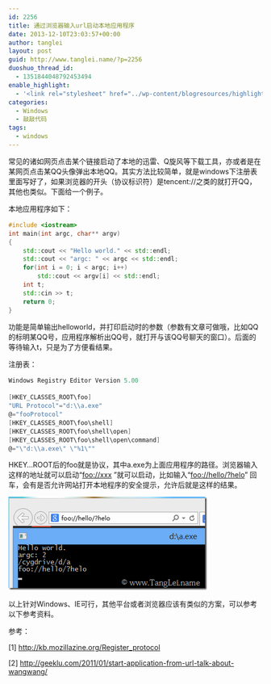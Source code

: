 ```yaml
---
id: 2256
title: 通过浏览器输入url启动本地应用程序
date: 2013-12-10T23:03:57+00:00
author: tanglei
layout: post
guid: http://www.tanglei.name/?p=2256
duoshuo_thread_id:
  - 1351844048792453494
enable_highlight:
  - '<link rel="stylesheet" href="../wp-content/blogresources/highlightconfig/highlight.default.min.css"><script src="../wp-content/blogresources/highlightconfig/jquery-2.1.4.min.js"></script><script src="../wp-content/blogresources/highlightconfig/enable_highlight.js"></script>'
categories:
  - Windows
  - 敲敲代码
tags:
  - windows
---
```

常见的诸如网页点击某个链接启动了本地的迅雷、Q旋风等下载工具，亦或者是在某网页点击某QQ头像弹出本地QQ。其实方法比较简单，就是windows下注册表里面写好了，如果浏览器的开头（协议标识符）是tencent://之类的就打开QQ，其他也类似。下面给一个例子。

本地应用程序如下：

```cpp
#include <iostream>
int main(int argc, char** argv)
{
	std::cout << "Hello world." << std::endl;
    std::cout << "argc: " << argc << std::endl;
    for(int i = 0; i < argc; i++)
        std::cout << argv[i] << std::endl;
    int t;
    std::cin >> t;
    return 0;
}
```

功能是简单输出helloworld，并打印启动时的参数（参数有文章可做哦，比如QQ的标明某QQ号，应用程序解析出QQ号，就打开与该QQ号聊天的窗口）。后面的等待输入t，只是为了方便看结果。

注册表：

```csharp
Windows Registry Editor Version 5.00

[HKEY_CLASSES_ROOT\foo]
"URL Protocol"="d:\\a.exe"
@="fooProtocol"
[HKEY_CLASSES_ROOT\foo\shell]
[HKEY_CLASSES_ROOT\foo\shell\open]
[HKEY_CLASSES_ROOT\foo\shell\open\command]
@="\"d:\\a.exe\" \"%1\"" 
```

HKEY…ROOT后的foo就是协议，其中a.exe为上面应用程序的路径。浏览器输入这样的地址就可以启动“[foo://xxx](foo://hello/?helo "foo://hello/?helo") ”就可以启动，比如输入“[foo://hello/?helo](foo://hello/?helo "foo://hello/?helo")” 回车，会有是否允许网站打开本地程序的安全提示，允许后就是这样的结果。

[<img style="background-image: none; padding-top: 0px; padding-left: 0px; display: inline; padding-right: 0px; border: 0px;" title="image" src="/wp-content/uploads/2013/12/image_thumb1.png" alt="image" width="394" height="185" border="0" />](/wp-content/uploads/2013/12/image1.png)
  
以上针对Windows、IE可行，其他平台或者浏览器应该有类似的方案，可以参考以下参考资料。
  
参考：
  
[1] <http://kb.mozillazine.org/Register_protocol>
  
[2] <http://geeklu.com/2011/01/start-application-from-url-talk-about-wangwang/>
